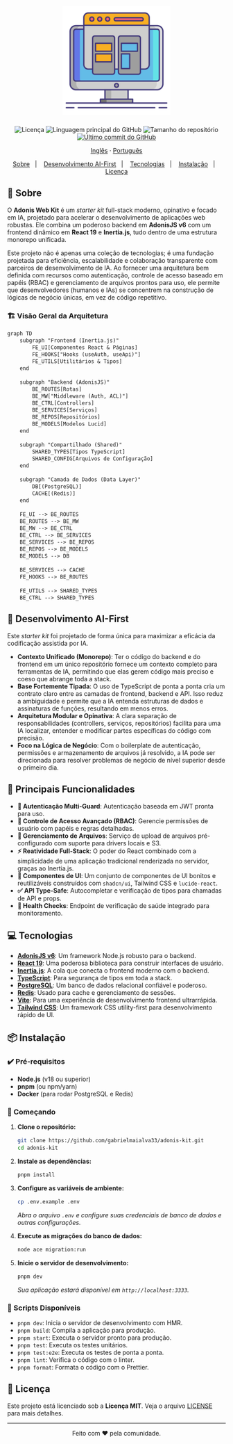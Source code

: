 <h1 align="center">
  <img src=".github/assets/ui-design.png" height="250" alt="Adonis Web Kit">
</h1>

<p align="center">
  <img src="https://img.shields.io/github/license/gabrielmaialva33/adonis-kit?color=00b8d3&style=flat-square" alt="Licença" />
  <img src="https://img.shields.io/github/languages/top/gabrielmaialva33/adonis-kit?style=flat-square" alt="Linguagem principal do GitHub" >
  <img src="https://img.shields.io/github/repo-size/gabrielmaialva33/adonis-kit?style=flat-square" alt="Tamanho do repositório" >
  <a href="https://github.com/gabrielmaialva33/adonis-kit/commits/main">
    <img src="https://img.shields.io/github/last-commit/gabrielmaialva33/adonis-kit?style=flat-square" alt="Último commit do GitHub" >
  </a>
</p>

<p align="center">
    <a href="README.md">Inglês</a>
    ·
    <a href="README-pt.md">Português</a>
</p>

<p align="center">
  <a href="#bookmark-sobre">Sobre</a>&nbsp;&nbsp;&nbsp;|&nbsp;&nbsp;&nbsp;
  <a href="#rocket-desenvolvimento-ai-first">Desenvolvimento AI-First</a>&nbsp;&nbsp;&nbsp;|&nbsp;&nbsp;&nbsp;
  <a href="#computer-tecnologias">Tecnologias</a>&nbsp;&nbsp;&nbsp;|&nbsp;&nbsp;&nbsp;
  <a href="#package-instalação">Instalação</a>&nbsp;&nbsp;&nbsp;|&nbsp;&nbsp;&nbsp;
  <a href="#memo-licença">Licença</a>
</p>

## :bookmark: Sobre

O **Adonis Web Kit** é um _starter kit_ full-stack moderno, opinativo e focado em IA, projetado para acelerar o
desenvolvimento de aplicações web robustas. Ele combina um poderoso backend em **AdonisJS v6** com um frontend dinâmico
em **React 19** e **Inertia.js**, tudo dentro de uma estrutura monorepo unificada.

Este projeto não é apenas uma coleção de tecnologias; é uma fundação projetada para eficiência, escalabilidade e
colaboração transparente com parceiros de desenvolvimento de IA. Ao fornecer uma arquitetura bem definida com recursos
como autenticação, controle de acesso baseado em papéis (RBAC) e gerenciamento de arquivos prontos para uso, ele permite
que desenvolvedores (humanos e IAs) se concentrem na construção de lógicas de negócio únicas, em vez de código
repetitivo.

### 🏗️ Visão Geral da Arquitetura

```mermaid
graph TD
    subgraph "Frontend (Inertia.js)"
        FE_UI[Componentes React & Páginas]
        FE_HOOKS["Hooks (useAuth, useApi)"]
        FE_UTILS[Utilitários & Tipos]
    end

    subgraph "Backend (AdonisJS)"
        BE_ROUTES[Rotas]
        BE_MW["Middleware (Auth, ACL)"]
        BE_CTRL[Controllers]
        BE_SERVICES[Serviços]
        BE_REPOS[Repositórios]
        BE_MODELS[Modelos Lucid]
    end

    subgraph "Compartilhado (Shared)"
        SHARED_TYPES[Tipos TypeScript]
        SHARED_CONFIG[Arquivos de Configuração]
    end

    subgraph "Camada de Dados (Data Layer)"
        DB[(PostgreSQL)]
        CACHE[(Redis)]
    end

    FE_UI --> BE_ROUTES
    BE_ROUTES --> BE_MW
    BE_MW --> BE_CTRL
    BE_CTRL --> BE_SERVICES
    BE_SERVICES --> BE_REPOS
    BE_REPOS --> BE_MODELS
    BE_MODELS --> DB

    BE_SERVICES --> CACHE
    FE_HOOKS --> BE_ROUTES

    FE_UTILS --> SHARED_TYPES
    BE_CTRL --> SHARED_TYPES
```

## :rocket: Desenvolvimento AI-First

Este _starter kit_ foi projetado de forma única para maximizar a eficácia da codificação assistida por IA.

- **Contexto Unificado (Monorepo)**: Ter o código do backend e do frontend em um único repositório fornece um contexto
  completo para ferramentas de IA, permitindo que elas gerem código mais preciso e coeso que abrange toda a stack.
- **Base Fortemente Tipada**: O uso de TypeScript de ponta a ponta cria um contrato claro entre as camadas de frontend,
  backend e API. Isso reduz a ambiguidade e permite que a IA entenda estruturas de dados e assinaturas de funções,
  resultando em menos erros.
- **Arquitetura Modular e Opinativa**: A clara separação de responsabilidades (controllers, serviços, repositórios)
  facilita para uma IA localizar, entender e modificar partes específicas do código com precisão.
- **Foco na Lógica de Negócio**: Com o boilerplate de autenticação, permissões e armazenamento de arquivos já resolvido,
  a IA pode ser direcionada para resolver problemas de negócio de nível superior desde o primeiro dia.

## 🌟 Principais Funcionalidades

- **🔐 Autenticação Multi-Guard**: Autenticação baseada em JWT pronta para uso.
- **👥 Controle de Acesso Avançado (RBAC)**: Gerencie permissões de usuário com papéis e regras detalhadas.
- **📁 Gerenciamento de Arquivos**: Serviço de upload de arquivos pré-configurado com suporte para drivers locais e S3.
- **⚡️ Reatividade Full-Stack**: O poder do React combinado com a simplicidade de uma aplicação tradicional renderizada
  no servidor, graças ao Inertia.js.
- **🎨 Componentes de UI**: Um conjunto de componentes de UI bonitos e reutilizáveis construídos com `shadcn/ui`,
  Tailwind CSS e `lucide-react`.
- **✅ API Type-Safe**: Autocompletar e verificação de tipos para chamadas de API e props.
- **🏥 Health Checks**: Endpoint de verificação de saúde integrado para monitoramento.

## :computer: Tecnologias

- **[AdonisJS v6](https://adonisjs.com/)**: Um framework Node.js robusto para o backend.
- **[React 19](https://react.dev/)**: Uma poderosa biblioteca para construir interfaces de usuário.
- **[Inertia.js](https://inertiajs.com/)**: A cola que conecta o frontend moderno com o backend.
- **[TypeScript](https://www.typescriptlang.org/)**: Para segurança de tipos em toda a stack.
- **[PostgreSQL](https://www.postgresql.org/)**: Um banco de dados relacional confiável e poderoso.
- **[Redis](https://redis.io/)**: Usado para cache e gerenciamento de sessões.
- **[Vite](https://vitejs.dev/)**: Para uma experiência de desenvolvimento frontend ultrarrápida.
- **[Tailwind CSS](https://tailwindcss.com/)**: Um framework CSS utility-first para desenvolvimento rápido de UI.

## :package: Instalação

### ✔️ Pré-requisitos

- **Node.js** (v18 ou superior)
- **pnpm** (ou npm/yarn)
- **Docker** (para rodar PostgreSQL e Redis)

### 🚀 Começando

1. **Clone o repositório:**

   ```sh
   git clone https://github.com/gabrielmaialva33/adonis-kit.git
   cd adonis-kit
   ```

2. **Instale as dependências:**

   ```sh
   pnpm install
   ```

3. **Configure as variáveis de ambiente:**

   ```sh
   cp .env.example .env
   ```

   _Abra o arquivo `.env` e configure suas credenciais de banco de dados e outras configurações._

4. **Execute as migrações do banco de dados:**

   ```sh
   node ace migration:run
   ```

5. **Inicie o servidor de desenvolvimento:**
   ```sh
   pnpm dev
   ```
   _Sua aplicação estará disponível em `http://localhost:3333`._

### 📜 Scripts Disponíveis

- `pnpm dev`: Inicia o servidor de desenvolvimento com HMR.
- `pnpm build`: Compila a aplicação para produção.
- `pnpm start`: Executa o servidor pronto para produção.
- `pnpm test`: Executa os testes unitários.
- `pnpm test:e2e`: Executa os testes de ponta a ponta.
- `pnpm lint`: Verifica o código com o linter.
- `pnpm format`: Formata o código com o Prettier.

## :memo: Licença

Este projeto está licenciado sob a **Licença MIT**. Veja o arquivo [LICENSE](LICENSE) para mais detalhes.

---

<p align="center">
  Feito com ❤️ pela comunidade.
</p>
